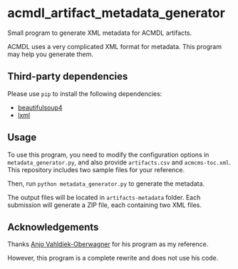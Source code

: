 # acmdl_artifact_metadata_generator

Small program to generate XML metadata for ACMDL artifacts.

ACMDL uses a very complicated XML format for metadata. This program may help you generate them.

## Third-party dependencies

Please use `pip` to install the following dependencies:
* [beautifulsoup4](https://pypi.org/project/beautifulsoup4/)
* [lxml](https://pypi.org/project/lxml/)

## Usage

To use this program, you need to modify the configuration options in `metadata_generator.py`, and also provide `artifacts.csv` and `acmcms-toc.xml`. This repository includes two sample files for your reference.

Then, run `python metadata_generator.py` to generate the metadata.

The output files will be located in `artifacts-metadata` folder. Each submission will generate a ZIP file, each containing two XML files.

## Acknowledgements

Thanks [Anjo Vahldiek-Oberwagner](https://github.com/vahldiek/acmdl_artifact_metadata) for his program as my reference.

However, this program is a complete rewrite and does not use his code.
